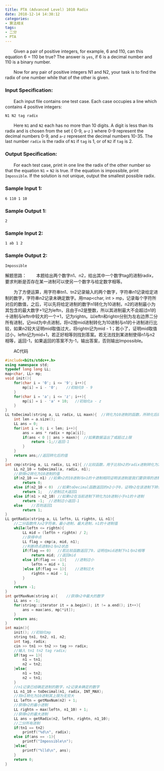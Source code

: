 ```yaml
---
title: PTA (Advanced Level) 1010 Radix
date: 2018-12-14 14:38:12
categories: 
- 算法相关
tags:
- 二分
- PTA
---
```


　　Given a pair of positive integers, for example, 6 and 110, can this equation 6 = 110 be true? The answer is `yes`, if 6 is a decimal number and 110 is a binary number.

　　Now for any pair of positive integers N1 and N2, your task is to find the radix of one number while that of the other is given.

### Input Specification:

　　Each input file contains one test case. Each case occupies a line which contains 4 positive integers:

```
N1 N2 tag radix
```

　　Here `N1` and `N2` each has no more than 10 digits. A digit is less than its radix and is chosen from the set { 0-9, `a`-`z` } where 0-9 represent the decimal numbers 0-9, and `a`-`z` represent the decimal numbers 10-35. The last number `radix` is the radix of `N1` if `tag` is 1, or of `N2` if `tag` is 2.

### Output Specification:

　　For each test case, print in one line the radix of the other number so that the equation `N1` = `N2` is true. If the equation is impossible, print `Impossible`. If the solution is not unique, output the smallest possible radix.

### Sample Input 1:

```in
6 110 1 10
```

### Sample Output 1:

```out
2
```

### Sample Input 2:

```in
1 ab 1 2
```

### Sample Output 2:

```out
Impossible
```

解题思路：
　　本题给出两个数字n1、n2，给出其中一个数字tag的进制radix，要求判断是否存在某一进制可以使另一个数字与给定数字相等。

　　为了方便运算，用字符串tn1、tn2记录输入的两个数字，字符串n1记录给定进制的数字，字符串n2记录未确定数字。用map<char, int > mp，记录每个字符所对应的数值，之后，可以先将给定进制的数字n1转化为10进制，n2的进制最小为其包含的最大数字+1记为leftn，且由于n2是整数，所以其进制最大不会超过n1的十进制与leftn中较大的一个+1，记为rightn。以leftn和rightn分别为左右边界二分所有进制，记mid为中点进制，将n2按mid进制转化为10进制与n1的十进制进行比较，如果n2较大证明mid取值过大，将rightn记为mid - 1；若小了，证明mid取值过小，leftn记为mid+1，若正好相等则找到答案。若无法找到某进制使得n1与n2相等，返回-1，如果返回的答案不为-1，输出答案，否则输出Impossible。

　　AC代码

```c++
#include<bits/stdc++.h>
using namespace std;
typedef long long LL;
map<char, LL> mp;
void init(){
    for(char i = '0'; i <= '9'; i++){
        mp[i] = i - '0';    //初始化0 - 9
    }
    for(char i = 'a'; i <= 'z'; i++){
        mp[i] = i - 'a' + 10;   //初始化a - z
    }
}
LL toDecimal(string a, LL radix, LL maxn){  //转化为10进制的函数，所转化后的数不会超过给出的maxn
    int len = a.size();
    LL ans = 0;
    for(int i = 0; i < len; i++){
        ans = ans * radix + mp[a[i]];
        if(ans < 0 || ans > maxn){  //如果数据溢出了或超过上限
            return -1;//返回-1
        }
    }
    return ans;//返回转化后的值
}
int cmp(string a, LL radix, LL n1){ //比较函数，用于比较n2的radix进制转化为10进制后与n1的十进制的大小
    LL n2_10 = toDecimal(a, radix, n1);
    //获得n2转化为10进制的值
    if(n2_10 == n1) //如果n2的10进制与n1的十进制相同证明该进制是我们要获得的进制，返回0
        return 0;
    else if(n2_10 < 0)  //如果toDecimal函数返回的n2小于0，证明n2在该进制下转化为十进制后大于n1的十进制
        return 1;   //进制过大返回1
    else if(n1 > n2_10) //如果n2在当前进制下转化为10进制小于n1的十进制
        return -1;  //进制过小返回-1
    else    //否则返回1
        return 1;
}
LL getRadix(string a, LL leftn, LL rightn, LL n1){
    //二分函数传入n2字符串，最小进制，最大进制，n1的十进制值
    while(leftn <= rightn){
        LL mid = (leftn + rightn) / 2;
        //获得中点
        LL flag = cmp(a, mid, n1);
        //判断终点进制n1与n2状态
        if(flag == 0)   //若比较函数返回了0，证明在mid进制下n1与n2相等
            return mid; //返回mid
        else if(flag == -1){    //进制过小
            leftn = mid + 1;
        }else if(flag == 1){    //进制过大
            rightn = mid - 1;
        }
    }
    return -1;
}
int getMaxNum(string a){    //获得n2中最大的数字
    LL ans = -1;
    for(string::iterator it = a.begin(); it != a.end(); it++){
        ans = max(ans, mp[*it]);
    }
    return ans;
}
int main(){
    init(); //初始化mp
    string tn1, tn2, n1, n2;
    int tag, radix;
    cin >> tn1 >> tn2 >> tag >> radix;
    //输入 tn1 tn2 tag radix;
    if(tag == 1){
        n1 = tn1;
        n2 = tn2;
    }else{
        n1 = tn2;
        n2 = tn1;
    }
    //n1记录已经确定进制的数字，n2记录未确定的数字
    LL n1_10 = toDecimal(n1, radix, INT_MAX);
    //将n1转化为10进制其上限为无穷大
    LL leftn = getMaxNum(n2) + 1;
    //获得n2的最小进制
    LL rightn = max(leftn, n1_10) + 1;
    //获得n2的最大进制
    LL ans = getRadix(n2, leftn, rightn, n1_10);
    //二分所有进制
    if(tn1 == tn2)
        printf("%d\n", radix);
    else if(ans == -1){
        printf("Impossible\n");
    }else{
        printf("%lld\n", ans);
    }
    return 0;
}
```

